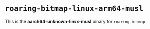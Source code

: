 # `roaring-bitmap-linux-arm64-musl`

This is the **aarch64-unknown-linux-musl** binary for `roaring-bitmap`
